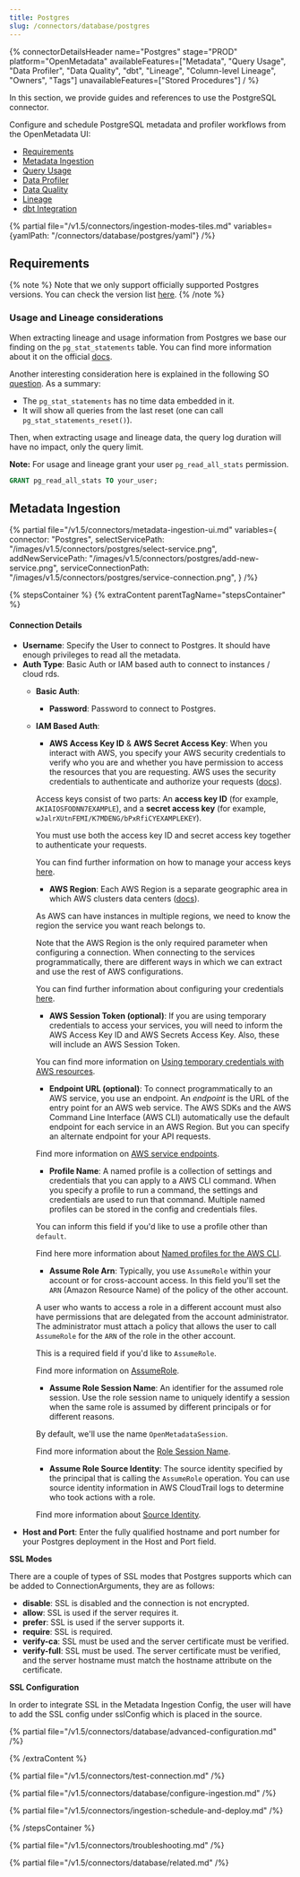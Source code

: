 ```yaml
---
title: Postgres
slug: /connectors/database/postgres
---
```


{% connectorDetailsHeader
name="Postgres"
stage="PROD"
platform="OpenMetadata"
availableFeatures=["Metadata", "Query Usage", "Data Profiler", "Data Quality", "dbt", "Lineage", "Column-level Lineage", "Owners", "Tags"]
unavailableFeatures=["Stored Procedures"]
/ %}

In this section, we provide guides and references to use the PostgreSQL connector.

Configure and schedule PostgreSQL metadata and profiler workflows from the OpenMetadata UI:

- [Requirements](#requirements)
- [Metadata Ingestion](#metadata-ingestion)
- [Query Usage](/connectors/ingestion/workflows/usage)
- [Data Profiler](/connectors/ingestion/workflows/profiler)
- [Data Quality](/connectors/ingestion/workflows/data-quality)
- [Lineage](/connectors/ingestion/lineage)
- [dbt Integration](/connectors/ingestion/workflows/dbt)

{% partial file="/v1.5/connectors/ingestion-modes-tiles.md" variables={yamlPath: "/connectors/database/postgres/yaml"} /%}

## Requirements

{% note %}
Note that we only support officially supported Postgres versions. You can check the version list [here](https://www.postgresql.org/support/versioning/).
{% /note %}

### Usage and Lineage considerations

When extracting lineage and usage information from Postgres we base our finding on the `pg_stat_statements` table.
You can find more information about it on the official [docs](https://www.postgresql.org/docs/current/pgstatstatements.html#id-1.11.7.39.6).

Another interesting consideration here is explained in the following SO [question](https://stackoverflow.com/questions/50803147/what-is-the-timeframe-for-pg-stat-statements).
As a summary:
- The `pg_stat_statements` has no time data embedded in it.
- It will show all queries from the last reset (one can call `pg_stat_statements_reset()`).

Then, when extracting usage and lineage data, the query log duration will have no impact, only the query limit.

**Note:** For usage and lineage grant your user `pg_read_all_stats` permission.

```sql
GRANT pg_read_all_stats TO your_user;
```

## Metadata Ingestion

{% partial 
  file="/v1.5/connectors/metadata-ingestion-ui.md" 
  variables={
    connector: "Postgres", 
    selectServicePath: "/images/v1.5/connectors/postgres/select-service.png",
    addNewServicePath: "/images/v1.5/connectors/postgres/add-new-service.png",
    serviceConnectionPath: "/images/v1.5/connectors/postgres/service-connection.png",
} 
/%}

{% stepsContainer %}
{% extraContent parentTagName="stepsContainer" %}

#### Connection Details

- **Username**: Specify the User to connect to Postgres. It should have enough privileges to read all the metadata.
- **Auth Type**: Basic Auth or IAM based auth to connect to instances / cloud rds.
  - **Basic Auth**: 
    - **Password**: Password to connect to Postgres.
  - **IAM Based Auth**: 
    - **AWS Access Key ID** & **AWS Secret Access Key**: When you interact with AWS, you specify your AWS security credentials to verify who you are and whether you have
  permission to access the resources that you are requesting. AWS uses the security credentials to authenticate and
  authorize your requests ([docs](https://docs.aws.amazon.com/IAM/latest/UserGuide/security-creds.html)).

    Access keys consist of two parts: An **access key ID** (for example, `AKIAIOSFODNN7EXAMPLE`), and a **secret access key** (for example, `wJalrXUtnFEMI/K7MDENG/bPxRfiCYEXAMPLEKEY`).

    You must use both the access key ID and secret access key together to authenticate your requests.

    You can find further information on how to manage your access keys [here](https://docs.aws.amazon.com/IAM/latest/UserGuide/id_credentials_access-keys.html).

    - **AWS Region**: Each AWS Region is a separate geographic area in which AWS clusters data centers ([docs](https://docs.aws.amazon.com/AmazonRDS/latest/UserGuide/Concepts.RegionsAndAvailabilityZones.html)).

    As AWS can have instances in multiple regions, we need to know the region the service you want reach belongs to.

    Note that the AWS Region is the only required parameter when configuring a connection. When connecting to the
    services programmatically, there are different ways in which we can extract and use the rest of AWS configurations.

    You can find further information about configuring your credentials [here](https://boto3.amazonaws.com/v1/documentation/api/latest/guide/credentials.html#configuring-credentials).

    - **AWS Session Token (optional)**: If you are using temporary credentials to access your services, you will need to inform the AWS Access Key ID
      and AWS Secrets Access Key. Also, these will include an AWS Session Token.

    You can find more information on [Using temporary credentials with AWS resources](https://docs.aws.amazon.com/IAM/latest/UserGuide/id_credentials_temp_use-resources.html).

    - **Endpoint URL (optional)**: To connect programmatically to an AWS service, you use an endpoint. An *endpoint* is the URL of the
      entry point for an AWS web service. The AWS SDKs and the AWS Command Line Interface (AWS CLI) automatically use the
      default endpoint for each service in an AWS Region. But you can specify an alternate endpoint for your API requests.

    Find more information on [AWS service endpoints](https://docs.aws.amazon.com/general/latest/gr/rande.html).

    - **Profile Name**: A named profile is a collection of settings and credentials that you can apply to a AWS CLI command.
      When you specify a profile to run a command, the settings and credentials are used to run that command.
      Multiple named profiles can be stored in the config and credentials files.

    You can inform this field if you'd like to use a profile other than `default`.

    Find here more information about [Named profiles for the AWS CLI](https://docs.aws.amazon.com/cli/latest/userguide/cli-configure-profiles.html).

    - **Assume Role Arn**: Typically, you use `AssumeRole` within your account or for cross-account access. In this field you'll set the
      `ARN` (Amazon Resource Name) of the policy of the other account.

    A user who wants to access a role in a different account must also have permissions that are delegated from the account
    administrator. The administrator must attach a policy that allows the user to call `AssumeRole` for the `ARN` of the role in the other account.

    This is a required field if you'd like to `AssumeRole`.

    Find more information on [AssumeRole](https://docs.aws.amazon.com/STS/latest/APIReference/API_AssumeRole.html).

    - **Assume Role Session Name**: An identifier for the assumed role session. Use the role session name to uniquely identify a session when the same role
      is assumed by different principals or for different reasons.

    By default, we'll use the name `OpenMetadataSession`.

    Find more information about the [Role Session Name](https://docs.aws.amazon.com/STS/latest/APIReference/API_AssumeRole.html#:~:text=An%20identifier%20for%20the%20assumed%20role%20session.).

    - **Assume Role Source Identity**: The source identity specified by the principal that is calling the `AssumeRole` operation. You can use source identity
      information in AWS CloudTrail logs to determine who took actions with a role.

    Find more information about [Source Identity](https://docs.aws.amazon.com/STS/latest/APIReference/API_AssumeRole.html#:~:text=Required%3A%20No-,SourceIdentity,-The%20source%20identity).
- **Host and Port**: Enter the fully qualified hostname and port number for your Postgres deployment in the Host and Port field.

**SSL Modes**

There are a couple of types of SSL modes that Postgres supports which can be added to ConnectionArguments, they are as follows:
- **disable**: SSL is disabled and the connection is not encrypted.
- **allow**: SSL is used if the server requires it.
- **prefer**: SSL is used if the server supports it.
- **require**: SSL is required.
- **verify-ca**: SSL must be used and the server certificate must be verified.
- **verify-full**: SSL must be used. The server certificate must be verified, and the server hostname must match the hostname attribute on the certificate.

**SSL Configuration**

In order to integrate SSL in the Metadata Ingestion Config, the user will have to add the SSL config under sslConfig which is placed in the source.

{% partial file="/v1.5/connectors/database/advanced-configuration.md" /%}

{% /extraContent %}

{% partial file="/v1.5/connectors/test-connection.md" /%}

{% partial file="/v1.5/connectors/database/configure-ingestion.md" /%}

{% partial file="/v1.5/connectors/ingestion-schedule-and-deploy.md" /%}

{% /stepsContainer %}

{% partial file="/v1.5/connectors/troubleshooting.md" /%}

{% partial file="/v1.5/connectors/database/related.md" /%}
